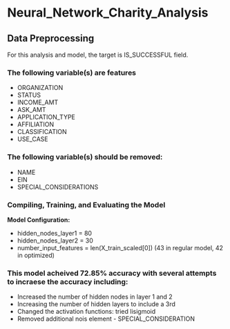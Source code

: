 # Neural_Network_Charity_Analysis

## Data Preprocessing
For this analysis and model, the target is  IS_SUCCESSFUL field.

### The following variable(s) are features

- ORGANIZATION
- STATUS
- INCOME_AMT
- ASK_AMT
- APPLICATION_TYPE
- AFFILIATION
- CLASSIFICATION
- USE_CASE

### The following variable(s) should be removed:
- NAME
- EIN
- SPECIAL_CONSIDERATIONS

### Compiling, Training, and Evaluating the Model

**Model Configuration:**

* hidden_nodes_layer1 = 80
* hidden_nodes_layer2 = 30
* number_input_features = len(X_train_scaled[0]) (43 in regular model, 42 in optimized)


### This model acheived 72.85% accuracy with several attempts to incraese the accuracy including:

- Increased the number of hidden nodes in layer 1 and 2
- Increasing the number of hidden layers to include a 3rd
- Changed the activation functions: tried lisigmoid
- Removed additional nois element - SPECIAL_CONSIDERATION